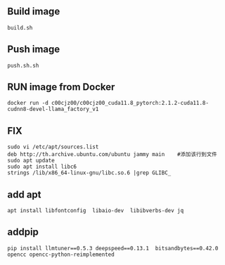 ## Build image
```
build.sh
```

## Push image
```
push.sh.sh
```

## RUN image from Docker
```
docker run -d c00cjz00/c00cjz00_cuda11.8_pytorch:2.1.2-cuda11.8-cudnn8-devel-llama_factory_v1
```

## FIX
```
sudo vi /etc/apt/sources.list
deb http://th.archive.ubuntu.com/ubuntu jammy main    #添加该行到文件
sudo apt update
sudo apt install libc6
strings /lib/x86_64-linux-gnu/libc.so.6 |grep GLIBC_
```

## add apt
```
apt install libfontconfig  libaio-dev  libibverbs-dev jq
```
## addpip
```
pip install llmtuner==0.5.3 deepspeed==0.13.1  bitsandbytes==0.42.0 opencc opencc-python-reimplemented
```